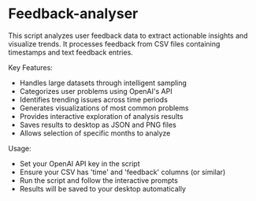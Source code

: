 # Feedback-analyser

This script analyzes user feedback data to extract actionable insights and visualize trends.
It processes feedback from CSV files containing timestamps and text feedback entries.

Key Features:
- Handles large datasets through intelligent sampling
- Categorizes user problems using OpenAI's API
- Identifies trending issues across time periods
- Generates visualizations of most common problems
- Provides interactive exploration of analysis results
- Saves results to desktop as JSON and PNG files
- Allows selection of specific months to analyze

Usage:
- Set your OpenAI API key in the script
- Ensure your CSV has 'time' and 'feedback' columns (or similar)
- Run the script and follow the interactive prompts
- Results will be saved to your desktop automatically
